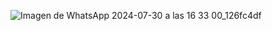 ![Imagen de WhatsApp 2024-07-30 a las 16 33 00_126fc4df](https://github.com/user-attachments/assets/60df7c1c-9c32-4d81-b42c-c01092b9d712)
